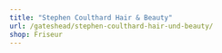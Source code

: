 ```yaml
---
title: "Stephen Coulthard Hair & Beauty"
url: /gateshead/stephen-coulthard-hair-und-beauty/
shop: Friseur
---
```


